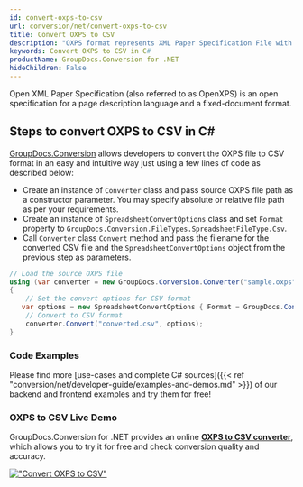 ```yaml
---
id: convert-oxps-to-csv
url: conversion/net/convert-oxps-to-csv
title: Convert OXPS to CSV
description: "OXPS format represents XML Paper Specification File with .oxps extension. Learn how to convert OXPS to CSV file programmatically in C# language using GroupDocs.Conversion for .NET library."
keywords: Convert OXPS to CSV in C#
productName: GroupDocs.Conversion for .NET
hideChildren: False
---
```


Open XML Paper Specification (also referred to as OpenXPS) is an open specification for a page description language and a fixed-document format.

## Steps to convert OXPS to CSV in C#

[GroupDocs.Conversion](https://products.groupdocs.com/conversion/net) allows developers to convert the OXPS file to CSV format in an easy and intuitive way just using a few lines of code as described below:

* Create an instance of `Converter` class and pass source OXPS file path as a constructor parameter. You may specify absolute or relative file path as per your requirements. 
* Create an instance of `SpreadsheetConvertOptions` class and set `Format` property to `GroupDocs.Conversion.FileTypes.SpreadsheetFileType.Csv`.
* Call `Converter` class `Convert` method and pass the filename for the converted CSV file and the `SpreadsheetConvertOptions` object from the previous step as parameters.

```csharp
// Load the source OXPS file
using (var converter = new GroupDocs.Conversion.Converter("sample.oxps"))
{
    // Set the convert options for CSV format
   var options = new SpreadsheetConvertOptions { Format = GroupDocs.Conversion.FileTypes.SpreadsheetFileType.Csv };
    // Convert to CSV format
    converter.Convert("converted.csv", options);
}
```

### Code Examples

Please find more [use-cases and complete C# sources]({{< ref "conversion/net/developer-guide/examples-and-demos.md" >}}) of our backend and frontend examples and try them for free!

### OXPS to CSV Live Demo

GroupDocs.Conversion for .NET provides an online [**OXPS to CSV converter**](https://products.groupdocs.app/conversion/oxps-to-csv), which allows you to try it for free and check conversion quality and accuracy.

[!["Convert OXPS to CSV"](conversion/net/images/convert-to-csv/convert-oxps-to-csv.png)](https://products.groupdocs.app/conversion/oxps-to-csv)